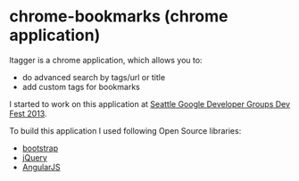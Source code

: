 # chrome-bookmarks (chrome application)

ltagger is a chrome application, which allows you to:

  * do advanced search by tags/url or title
  * add custom tags for bookmarks

I started to work on this application at [Seattle Google Developer Groups Dev Fest 2013](http://www.meetup.com/seattle-gdg/events/125948972/). 

To build this application I used following Open Source libraries:

  * [bootstrap](http://getbootstrap.com/)
  * [jQuery](https://jquery.org)
  * [AngularJS](http://angularjs.org/)
